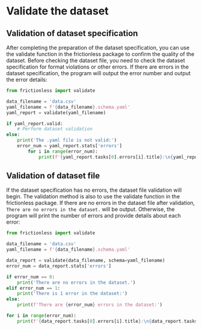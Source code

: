 # Validate the dataset

## Validation of dataset specification

After completing the preparation of the dataset specification, you can use the validate function in the frictionless package to confirm the quality of the dataset. Before checking the dataset file, you need to check the dataset specification for format violations or other errors. If there are errors in the dataset specification, the program will output the error number and output the error details:

```python
from frictionless import validate

data_filename = 'data.csv'
yaml_filename = f'{data_filename}.schema.yaml'
yaml_report = validate(yaml_filename)

if yaml_report.valid:
    # Perform dataset validation
else:
    print('The .yaml file is not valid:')
    error_num = yaml_report.stats['errors']
        for i in range(error_num):
            print(f'{yaml_report.tasks[0].errors[i].title}:\n{yaml_report.tasks[0].errors[i].message}')
```

## Validation of dataset file

If the dataset specification has no errors, the dataset file validation will begin. The validation method is also to use the validate function in the frictionless package. If there are no errors in the dataset file after validation, `There are no errors in the dataset.` will be output. Otherwise, the program will print the number of errors and provide details about each error:

```python
from frictionless import validate

data_filename = 'data.csv'
yaml_filename = f'{data_filename}.schema.yaml'

data_report = validate(data_filename, schema=yaml_filename)
error_num = data_report.stats['errors']

if error_num == 0:
    print('There are no errors in the dataset.')
elif error_num == 1:
    print('There is 1 error in the dataset:')
else:
    print(f'There are {error_num} errors in the dataset:')

for i in range(error_num):
    print(f'{data_report.tasks[0].errors[i].title}:\n{data_report.tasks[0].errors[i].message}')